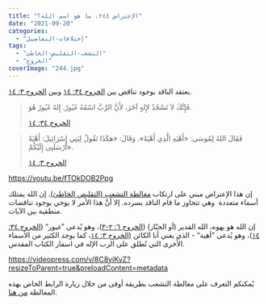 ```yaml
---
title: "الإعتراض ٢٤٤، ما هو اسم الله؟"
date: "2021-09-20"
categories: 
  - "إختلافات-التفاصيل"
tags: 
  - "التشعب-التقليص-الخاطئ"
  - "الخروج"
coverImage: "244.jpg"
---
```


يعتقد الناقد بوجود تناقض بين [الخروج ٣٤: ١٤](https://my.bible.com/bible/101/EXO.34.14) وبين [الخروج ٣: ١٤](https://my.bible.com/bible/101/EXO.3.14).

> فَإِنَّكَ لاَ تَسْجُدُ لإِلهٍ آخَرَ، لأَنَّ الرَّبَّ اسْمُهُ غَيُورٌ. إِلهٌ غَيُورٌ هُوَ.
> 
> [الخروج ٣٤: ١٤](https://my.bible.com/bible/101/EXO.34.14)

> فَقَالَ اللهُ لِمُوسَى: «أَهْيَهِ الَّذِي أَهْيَهْ». وَقَالَ: «هكَذَا تَقُولُ لِبَنِي إِسْرَائِيلَ: أَهْيَهْ أَرْسَلَنِي إِلَيْكُمْ».
> 
> [الخروج ٣: ١٤](https://my.bible.com/bible/101/EXO.3.14)

https://youtu.be/fTOkDOB2Ppg

إن هذا الإعتراض مبني على ارتكاب [مغالطة التشعب (التقليص الخاطئ)](https://reasonofhope.com/2019/07/25/bifurcation/). إن الله يمتلك أسماء متعددة  وهي تتجاوز ما قام الناقد بسرده. إلا أنَّ هذا الأمر لا يوحي بوجود تناقضات منطقية بين الآيات.

إن الله هو يهوه، الله القدير (أو الجبّار) ([الخروج ٦: ٢-٣](https://my.bible.com/bible/101/EXO.6.2-3))، وهو يُدعى ”غيور“ ([الخروج ٣٤: ١٤](https://my.bible.com/bible/101/EXO.34.14))، وهو يُدعى ”أهية“ - الذي يعني أنا الكائن ([الخروج ٣: ١٤](https://my.bible.com/bible/101/EXO.3.14)، كما يوجد الكثير من الأسماء الأُخرى التي تُطلق على الرب الإله في اسفار الكتاب المقدس.

https://videopress.com/v/8C8yiKvZ?resizeToParent=true&preloadContent=metadata

يًمكنكم التعرف على مغالطة التشعب بطريقة أوفى من خلال زيارة الرابط الخاص بهذه المغالطة [من هنا](https://reasonofhope.com/2019/07/25/bifurcation/).
